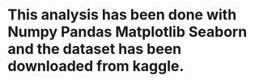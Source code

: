 # This analysis has been done with Numpy Pandas Matplotlib Seaborn and the dataset has been downloaded from kaggle.
